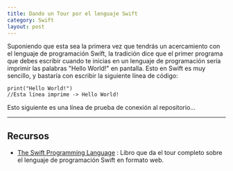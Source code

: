 ```yaml
---
title: Dando un Tour por el lenguaje Swift
category: Swift
layout: post
---
```


Suponiendo que esta sea la primera vez que tendrás un acercamiento con el lenguaje de programación Swift, la tradición dice que el primer programa que debes escribir cuando te inicias en un lenguaje de programación sería imprimir las palabras "Hello World!" en pantalla. Esto en Swift es muy sencillo, y bastaría con escribir la siguiente línea de código:

```
print("Hello World!")
//Esta línea imprime -> Hello World!
```

Esto siguiente es una línea de prueba de conexión al repositorio...

---
## Recursos
- [The Swift Programming Language](https://docs.swift.org/swift-book/GuidedTour/GuidedTour.html) : Libro que da el tour completo sobre el lenguaje de programación Swift en formato web.
